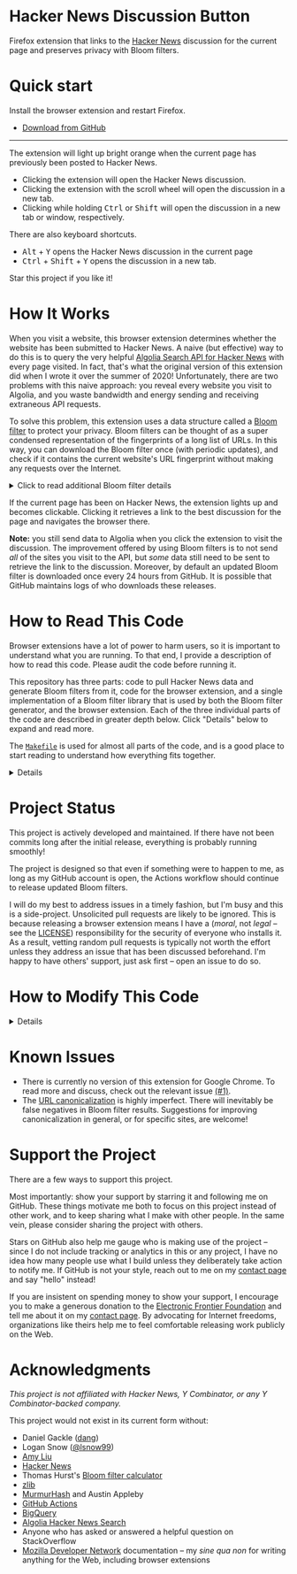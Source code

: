 # Hacker News Discussion Button

Firefox extension that links to the [Hacker News](https://news.ycombinator.com)
discussion for the current page and preserves privacy with Bloom filters.



# Quick start

<!-- TODO: add link to Mozilla web store and screenshots -->
Install the browser extension and restart Firefox.
- [Download from GitHub](https://github.com/jstrieb/hackernews-button/releases/latest/download/hackernews-button.xpi)

---

The extension will light up bright orange when the current page has previously
been posted to Hacker News.
- Clicking the extension will open the Hacker News discussion.
- Clicking the extension with the scroll wheel will open the discussion in a
  new tab.
- Clicking while holding <kbd>Ctrl</kbd> or <kbd>Shift</kbd> will open the
  discussion in a new tab or window, respectively.

There are also keyboard shortcuts.
- <kbd>Alt</kbd> + <kbd>Y</kbd> opens the Hacker News discussion in the current
  page
- <kbd>Ctrl</kbd> + <kbd>Shift</kbd> + <kbd>Y</kbd> opens the discussion in a
  new tab.

Star this project if you like it!



# How It Works

When you visit a website, this browser extension determines whether the website
has been submitted to Hacker News. A naive (but effective) way to do this is to
query the very helpful [Algolia Search API for Hacker
News](https://hn.algolia.com/api) with every page visited. In fact, that's what
the original version of this extension did when I wrote it over the summer of
2020! Unfortunately, there are two problems with this naive approach: you
reveal every website you visit to Algolia, and you waste bandwidth and energy
sending and receiving extraneous API requests.

To solve this problem, this extension uses a data structure called a [Bloom
filter](https://en.wikipedia.org/wiki/Bloom_filter) to protect your privacy.
Bloom filters can be thought of as a super condensed representation of the
fingerprints of a long list of URLs. In this way, you can download the Bloom
filter once (with periodic updates), and check if it contains the current
website's URL fingerprint without making any requests over the Internet.

<details>

<summary>Click to read additional Bloom filter details</summary>

Bloom filters are probabilistic data structures, which means that when you
query whether a string is in the set represented by the Bloom filter, the
response from the data structure is either "no," or "probably yes." Bloom
filters have two parameters that can be tuned to minimize the likelihood of
false positive results: the size of the filter (the number of bits), and the
number of hashes used to obtain a fingerprint of each item.

Based on calculations performed using this [Bloom filter
calculator](https://hur.st/bloomfilter/?n=4M&p=&m=16MiB&k=23), the Bloom
filters used by this Firefox extension occupy 16MB of space and use 23 hash
functions. Since (at the time of this release) there are approximately 4
million submitted Hacker News stories, this gives a 1 in 10 million chance of a
false positive match on the Bloom filter. This probability gradually increases
to 1 in 26,000 as the number of submissions approaches 6 million, and becomes 1
in 850 by the time there have been 8 million Hacker News story submissions. At
that point, it will likely be worthwhile to consider increasing the size of the
Bloom filter.

16MB was chosen as the Bloom filter size, and the number of hashes was adjusted
around it. This size is convenient because it is not too large for an initial
download of multiple Bloom filters. Additionally, 16MB Bloom filters
representing smaller time windows (e.g. submissions from the last 24 hours) are
very sparse, and thus compress extremely well. For example, the Bloom filter
representing submissions from the last 24 hours compresses from 16MB to about
50KB. Though the false positive rate could be further reduced and
future-proofed, doubling the Bloom filter size to 32MB is a significant
increase, even with compression.

---

</details>

If the current page has been on Hacker News, the extension lights up and
becomes clickable. Clicking it retrieves a link to the best discussion for the
page and navigates the browser there.

**Note:** you still send data to Algolia when you click the extension to visit
the discussion. The improvement offered by using Bloom filters is to not send
*all* of the sites you visit to the API, but *some* data still need to be sent
to retrieve the link to the discussion. Moreover, by default an updated Bloom
filter is downloaded once every 24 hours from GitHub. It is possible that
GitHub maintains logs of who downloads these releases.



# How to Read This Code

Browser extensions have a lot of power to harm users, so it is important to
understand what you are running. To that end, I provide a description of how to
read this code. Please audit the code before running it.

This repository has three parts: code to pull Hacker News data and generate
Bloom filters from it, code for the browser extension, and a single
implementation of a Bloom filter library that is used by both the Bloom filter
generator, and the browser extension. Each of the three individual parts of the
code are described in greater depth below. Click "Details" below to expand and
read more.

The
[`Makefile`](https://github.com/jstrieb/hackernews-button/blob/master/Makefile)
is used for almost all parts of the code, and is a good place to start reading
to understand how everything fits together.

<details>

<summary>Details</summary>

## Bloom Filter Library

Files to read:

- [`bloom-filter/bloom.c`](https://github.com/jstrieb/hackernews-button/blob/master/bloom-filter/bloom.c)
- [`test/bloom-test.c`](https://github.com/jstrieb/hackernews-button/blob/master/test/bloom-test.c)

The code for Bloom filters is implemented in C. This code is used in a
command-line C program to generate Bloom filters, which is compiled using
`gcc`. It is also used by the browser extension in a wrapper library, which is
compiled to WebAssembly using `emscripten` (`emcc` in the `Makefile`).

The [`test`](https://github.com/jstrieb/hackernews-button/tree/master/test)
folder includes tests for various parts of the Bloom filter library to ensure
it is working as expected.

## Generating Bloom Filters

Files to read:

- [`.github/workflows/generate-bloomfilter.yml`](https://github.com/jstrieb/hackernews-button/blob/master/.github/workflows/generate-bloomfilter.yml)
- [`canonicalize.py`](https://github.com/jstrieb/hackernews-button/blob/master/canonicalize.py)
- [`bloom-filter/bloom-create.c`](https://github.com/jstrieb/hackernews-button/blob/master/bloom-filter/bloom-create.c)

Bloom filters are regularly regenerated on a schedule, mediated by a GitHub
Actions workflow. At a high level, this process pulls down relevant data from
the [Hacker News BigQuery
dataset](https://console.cloud.google.com/marketplace/details/y-combinator/hacker-news),
does some preprocessing, normalizes ("canonicalizes") URLs, and feeds them to
the command-line Bloom filter generator. Generated Bloom filters are uploaded
as [GitHub Releases](https://github.com/jstrieb/hackernews-button/releases) so
users running the extension can download the latest ones.

Since Bloom filters can only match exact strings, it is helpful to
"canonicalize" URLs so that there are fewer false negative results. In other
words, because multiple URLs often point to the same page,
[`canonicalize.py`](https://github.com/jstrieb/hackernews-button/blob/master/canonicalize.py)
is useful for ensuring that slightly different URLs submitted to Hacker News
for the current page still match in the Bloom filter. Unfortunately, this
process is inherently imperfect. Opening issues with suggested improvements to
the URL canonicalization process are appreciated!

For actually reading strings, adding them to Bloom filters, and writing
(compressed) Bloom filters, we compile and use
[`bloom-create.c`](https://github.com/jstrieb/hackernews-button/blob/master/bloom-filter/bloom-create.c).
This takes some command-line arguments, and then reads from standard input,
parses the line-delimited strings, and outputs a Bloom filter.

## Browser Extension

Files to read:

- [`manifest.json`](https://github.com/jstrieb/hackernews-button/blob/master/manifest.json)
- [`background.js`](https://github.com/jstrieb/hackernews-button/blob/master/background.js)
- [`bloom-wrap.js`](https://github.com/jstrieb/hackernews-button/blob/master/bloom-wrap.js)
- [`add-latest.js`](https://github.com/jstrieb/hackernews-button/blob/master/add-latest.js)

The
[manifest](https://github.com/jstrieb/hackernews-button/blob/master/manifest.json)
connects all parts of the extension together. It attaches keyboard commands to
events and runs a page with background scripts, which do most of the heavy
lifting. It also runs a small content script on `news.ycombinator.com` pages.

There are two important background scripts.
[`background.js`](https://github.com/jstrieb/hackernews-button/blob/master/background.js)
is responsible for displaying the browser extension and handling user
interaction.
[`bloom-wrap.js`](https://github.com/jstrieb/hackernews-button/blob/master/bloom-wrap.js)
makes the Bloom filter library (implemented in C) easily accessible from
JavaScript via low-level wrappers and high-level helper functions. It also
includes code that, when the browser starts and WebAssembly is ready, attempts
to either load a Bloom filter from local storage, or download the latest one
from GitHub.

The content script that runs on `news.ycombinator.com` pages extracts "story"
URLs from the pages and adds them to the Bloom filter. This is useful because
the Bloom filters only update every 24 hours at most (as limited by the
frequency of BigQuery dataset updates), so adding stories to the Bloom filter
this way makes it possible to use the extension to view the discussion for
recently-submitted posts. This would otherwise not be possible until the Bloom
filter is updated many hours later.

</details>



# Project Status

This project is actively developed and maintained. If there have not been
commits long after the initial release, everything is probably running
smoothly!

The project is designed so that even if something were to happen to me, as long
as my GitHub account is open, the Actions workflow should continue to release
updated Bloom filters.

I will do my best to address issues in a timely fashion, but I'm busy and this
is a side-project. Unsolicited pull requests are likely to be ignored. This is
because releasing a browser extension means I have a (*moral*, not *legal*
– see the
[LICENSE](https://github.com/jstrieb/hackernews-button/blob/master/LICENSE))
responsibility for the security of everyone who installs it. As a result,
vetting random pull requests is typically not worth the effort unless they
address an issue that has been discussed beforehand. I'm happy to have others'
support, just ask first – open an issue to do so.



# How to Modify This Code

<details>

<summary>Details</summary>

1. Fork your own copy of the repository
2. [Create a new project](https://console.cloud.google.com/projectcreate) in
   BigQuery
3. Create a service account with the `BigQuery User` permission
4. Generate a JSON key
5. Enable Actions for the repository
6. Copy the JSON key into an Actions secret called `BQ_JSON` (under Settings >
   Secrets > Actions).
7. Make your fork public if you want to be able to access it unauthenticated
8. Change the repo to your liking, maintaining attribution and the LICENSE file!

</details>



# Known Issues

- There is currently no version of this extension for Google Chrome. To read
  more and discuss, check out the relevant issue
  [(#1)](https://github.com/jstrieb/hackernews-button/issues/1).
- The [URL
  canonicalization](https://github.com/jstrieb/hackernews-button/blob/master/canonicalize.py)
  is highly imperfect. There will inevitably be false negatives in Bloom filter
  results. Suggestions for improving canonicalization in general, or for
  specific sites, are welcome!


# Support the Project

There are a few ways to support this project.

Most importantly: show your support by starring it and following me on GitHub.
These things motivate me both to focus on this project instead of other work,
and to keep sharing what I make with other people. In the same vein, please
consider sharing the project with others.

Stars on GitHub also help me gauge who is making use of the project – since I
do not include tracking or analytics in this or any project, I have no idea how
many people use what I build unless they deliberately take action to notify me.
If GitHub is not your style, reach out to me on my [contact
page](https://jstrieb.github.io/about/#contact) and say "hello" instead!

If you are insistent on spending money to show your support, I encourage you to
make a generous donation to the [Electronic Frontier
Foundation](https://supporters.eff.org/donate/) and tell me about it on my
[contact page](https://jstrieb.github.io/about/#contact). By advocating for
Internet freedoms, organizations like theirs help me to feel comfortable
releasing work publicly on the Web.



# Acknowledgments

*This project is not affiliated with Hacker News, Y Combinator, or any Y
Combinator-backed company.*

This project would not exist in its current form without:

- Daniel Gackle ([dang](https://news.ycombinator.com/user?id=dang))
- Logan Snow ([@lsnow99](https://github.com/lsnow99))
- [Amy Liu](https://www.linkedin.com/in/amyjl/)
- [Hacker News](https://news.ycombinator.com)
- Thomas Hurst's [Bloom filter calculator](https://hur.st/bloomfilter/)
- [zlib](https://zlib.net)
- [MurmurHash](https://github.com/aappleby/smhasher) and Austin Appleby
- [GitHub Actions](https://github.com/features/actions)
- [BigQuery](https://console.cloud.google.com/marketplace/details/y-combinator/hacker-news)
- [Algolia Hacker News Search](https://hn.algolia.com/)
- Anyone who has asked or answered a helpful question on StackOverflow
- [Mozilla Developer Network](https://developer.mozilla.org/en-US/)
  documentation – my _sine qua non_ for writing anything for the Web, including
  browser extensions
